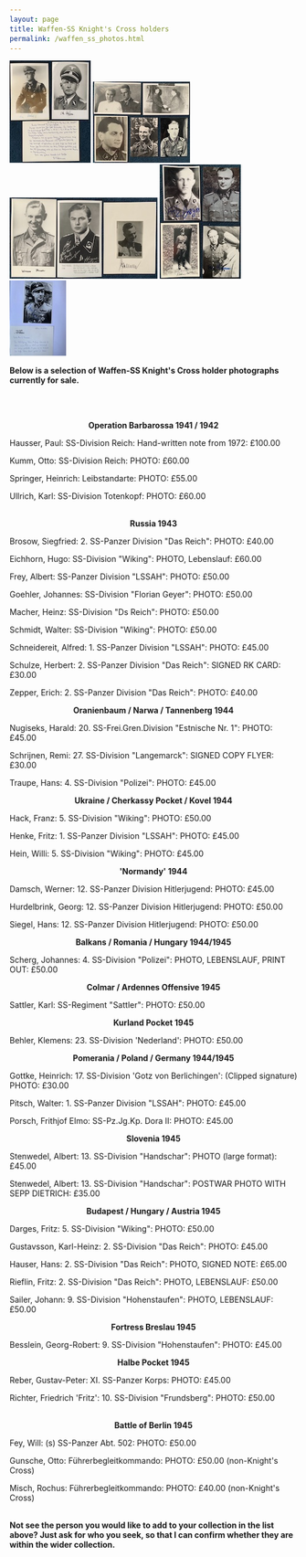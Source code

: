 ```yaml
---
layout: page
title: Waffen-SS Knight's Cross holders
permalink: /waffen_ss_photos.html
---
```


<div id="axisforces">
<p float="left">
<img src="./assets/Divisional men.jpeg"/>
<img src="./assets/1. SS men.jpeg"/>
<img src="./assets/12.SS men.jpeg"/>
<img src="./assets/Chancellery men.jpeg"/>
<img src="./assets/Hauser.jpeg"/>
<br />  
<p><b>Below is a selection of Waffen-SS Knight's Cross holder photographs currently for sale.</b></p>
<br />
<br />
<p><b><center>Operation Barbarossa 1941 / 1942</center></b></p>    
<p>Hausser,	Paul:	SS-Division Reich:	Hand-written note from 1972: £100.00<br />
<p>Kumm,	Otto:	SS-Division Reich:	PHOTO: £60.00<br />
<p>Springer,	Heinrich:	Leibstandarte:	PHOTO: £55.00
<p>Ullrich,	Karl:	SS-Division Totenkopf:	PHOTO: £60.00
<br />
<br />
<p><b><center>Russia 1943</center></b></p>    
<p>Brosow,	Siegfried:	2. SS-Panzer Division "Das Reich":	PHOTO: £40.00
<p>Eichhorn,	Hugo:	SS-Division "Wiking":	PHOTO, Lebenslauf: £60.00
<p>Frey,	Albert:	SS-Panzer Division "LSSAH":	PHOTO: £50.00
<p>Goehler,	Johannes:	SS-Division "Florian Geyer":	PHOTO: £50.00
<p>Macher,	Heinz:	SS-Division "Ds Reich":	PHOTO: £50.00
<p>Schmidt,	Walter:	SS-Division "Wiking":	PHOTO: £50.00<br />
<p>Schneidereit,	Alfred:	1. SS-Panzer Division "LSSAH":	PHOTO: £45.00
<p>Schulze,	Herbert: 2. SS-Panzer Division "Das Reich":	SIGNED RK CARD: £30.00 
<p>Zepper,	Erich:	2. SS-Panzer Division "Das Reich":	PHOTO: £40.00
<br />   
<p><b><center>Oranienbaum / Narwa / Tannenberg 1944</center></b></p>  
<p>Nugiseks,	Harald:	20. SS-Frei.Gren.Division "Estnische Nr. 1":	PHOTO: £45.00
<p>Schrijnen,	Remi:	27. SS-Division "Langemarck":	SIGNED COPY FLYER: £30.00
<p>Traupe,	Hans:	4. SS-Division "Polizei":	PHOTO: £45.00
<br />  
<p><b><center>Ukraine / Cherkassy Pocket / Kovel 1944</center></b></p>  
<p>Hack,	Franz:	5. SS-Division "Wiking":	PHOTO: £50.00
<p>Henke,	Fritz:	1. SS-Panzer Division "LSSAH":	PHOTO: £45.00
<p>Hein,	Willi:	5. SS-Division "Wiking":	PHOTO: £45.00
<br />  
<p><b><center>'Normandy' 1944</center></b></p>  
<p>Damsch,	Werner:	12. SS-Panzer Division Hitlerjugend:	PHOTO: £45.00
<p>Hurdelbrink,	Georg:	12. SS-Panzer Division Hitlerjugend:	PHOTO: £50.00
<p>Siegel,	Hans:	12. SS-Panzer Division Hitlerjugend:	PHOTO: £50.00
<br />    
<p><b><center>Balkans / Romania / Hungary 1944/1945</center></b></p> 
<p>Scherg,	Johannes:	4. SS-Division "Polizei":	PHOTO, LEBENSLAUF, PRINT OUT: £50.00
<br />  
<p><b><center>Colmar / Ardennes Offensive 1945</center></b></p>  
<p>Sattler,	Karl:	SS-Regiment "Sattler":	PHOTO: £50.00
<br />  
<p><b><center>Kurland Pocket 1945</center></b></p>  
<p>Behler,	Klemens:	23. SS-Division 'Nederland':	PHOTO: £50.00
<br />  
<p><b><center>Pomerania / Poland / Germany 1944/1945</center></b></p>  
<p>Gottke,	Heinrich:	17. SS-Division 'Gotz von Berlichingen':	(Clipped signature) PHOTO: £30.00
<p>Pitsch,	Walter:	1. SS-Panzer Division "LSSAH":	PHOTO: £45.00
<p>Porsch,	Frithjof Elmo:	SS-Pz.Jg.Kp. Dora II: PHOTO: £45.00 
<br />  
<p><b><center>Slovenia 1945</center></b></p>  
<p>Stenwedel,	Albert:	13. SS-Division "Handschar":	PHOTO (large format): £45.00
<p>Stenwedel,	Albert:	13. SS-Division "Handschar":	POSTWAR PHOTO WITH SEPP DIETRICH: £35.00
<br />  
<p><b><center>Budapest / Hungary / Austria 1945</center></b></p>  
<p>Darges,	Fritz:	5. SS-Division "Wiking":	PHOTO: £50.00  
<p>Gustavsson,	Karl-Heinz:	2. SS-Division "Das Reich":	PHOTO: £45.00  
<p>Hauser,	Hans:	2. SS-Division "Das Reich": PHOTO, SIGNED NOTE: £65.00 
<p>Rieflin,	Fritz:	2. SS-Division "Das Reich":	PHOTO, LEBENSLAUF: £50.00  
<p>Sailer,	Johann:	9. SS-Division "Hohenstaufen":	PHOTO, LEBENSLAUF: £50.00
<br />  
<p><b><center>Fortress Breslau 1945</center></b></p>  
<p>Besslein,	Georg-Robert:	9. SS-Division "Hohenstaufen":	PHOTO: £45.00  
<br />  
<p><b><center>Halbe Pocket 1945</center></b></p>  
<p>Reber,	Gustav-Peter:	XI. SS-Panzer Korps:	PHOTO: £45.00
<p>Richter,	Friedrich 'Fritz':	10. SS-Division "Frundsberg":	PHOTO: £50.00  
<br />
<br />  
<p><b><center>Battle of Berlin 1945</center></b></p>  
<p>Fey,	Will:	(s) SS-Panzer Abt. 502:	PHOTO: £50.00
<p>Gunsche,	Otto:	Führerbegleitkommando:	PHOTO: £50.00 (non-Knight's Cross)
<p>Misch,	Rochus:	Führerbegleitkommando:	PHOTO: £40.00 (non-Knight's Cross)
<br />  
<br />  
<p><b><centre>Not see the person you would like to add to your collection in the list above? Just ask for who you seek, so that I can confirm whether they are within the wider collection.
